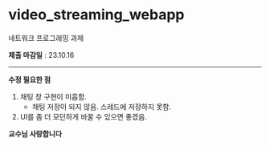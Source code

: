 # video_streaming_webapp
네트워크 프로그래밍 과제

**제출 마감일** : 23.10.16  

---

**수정 필요한 점**
1. 채팅 창 구현이 미흡함.
   - 채팅 저장이 되지 않음. 스레드에 저장하지 못함.
2. UI를 좀 더 모던하게 바꿀 수 있으면 좋겠음.


**교수님 사랑합니다**
